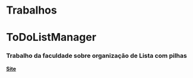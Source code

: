# Trabalhos


# ToDoListManager
<h3>Trabalho da faculdade sobre organização de Lista com pilhas</h3>
<a href="https://jesftechnology.web.app/ToDoListManager/"><b>Site</b></a>
